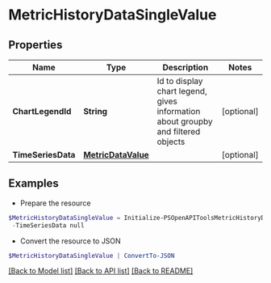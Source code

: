 # MetricHistoryDataSingleValue
## Properties

Name | Type | Description | Notes
------------ | ------------- | ------------- | -------------
**ChartLegendId** | **String** | Id to display chart legend, gives information about groupby and filtered objects | [optional] 
**TimeSeriesData** | [**MetricDataValue**](MetricDataValue.md) |  | [optional] 

## Examples

- Prepare the resource
```powershell
$MetricHistoryDataSingleValue = Initialize-PSOpenAPIToolsMetricHistoryDataSingleValue  -ChartLegendId VV_NAME-vvname1:HOST_NAME-host:LUN-lun `
 -TimeSeriesData null
```

- Convert the resource to JSON
```powershell
$MetricHistoryDataSingleValue | ConvertTo-JSON
```

[[Back to Model list]](../README.md#documentation-for-models) [[Back to API list]](../README.md#documentation-for-api-endpoints) [[Back to README]](../README.md)

